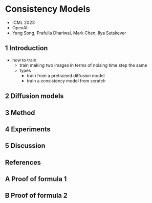 # Consistency Models

- ICML 2023
- OpenAI
- Yang Song, Prafulla Dhariwal, Mark Chen, Ilya Sutskever

## 1 Introduction

- how to train
  - train making two images in terms of noising time step the same
  - types
    - train from a pretrained diffusion model
    - train a consistency model from scratch

## 2 Diffusion models

## 3 Method

## 4 Experiments

## 5 Discussion

## References

## A Proof of formula 1

## B Proof of formula 2
